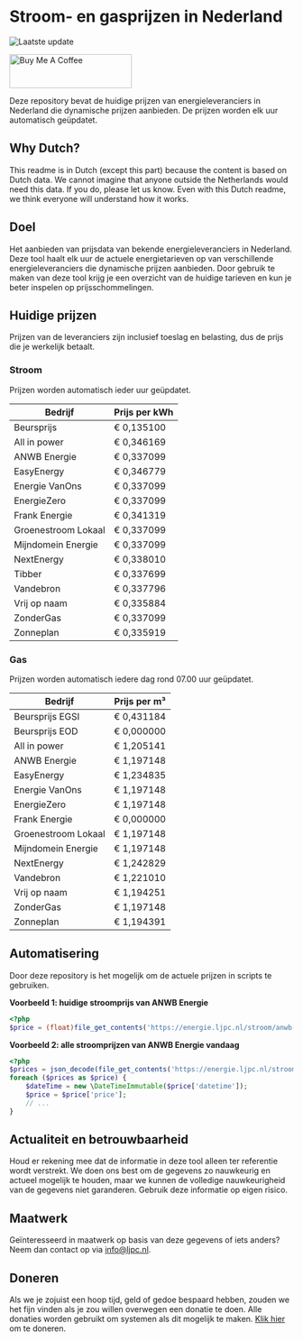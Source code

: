 # Stroom- en gasprijzen in Nederland

![Laatste update](https://img.shields.io/badge/laatste%20update-2023--11--10%2018%3A00%20CET-brightgreen)

<a href="https://www.buymeacoffee.com/Lars-" target="_blank"><img src="https://cdn.buymeacoffee.com/buttons/v2/default-orange.png" alt="Buy Me A Coffee" height="60" style="height: 60px !important;width: 217px !important;" ></a>

Deze repository bevat de huidige prijzen van energieleveranciers in Nederland die dynamische prijzen aanbieden. De prijzen worden elk uur automatisch geüpdatet.

## Why Dutch?

This readme is in Dutch (except this part) because the content is based on Dutch data. We cannot imagine that anyone outside the Netherlands would need this data. If you do, please let us know. Even with this Dutch readme, we think
everyone will understand how it works.

## Doel

Het aanbieden van prijsdata van bekende energieleveranciers in Nederland. Deze tool haalt elk uur de actuele energietarieven op van verschillende energieleveranciers die dynamische prijzen aanbieden. Door gebruik te maken van deze tool
krijg je een overzicht van de huidige tarieven en kun je beter inspelen op prijsschommelingen.

## Huidige prijzen

Prijzen van de leveranciers zijn inclusief toeslag en belasting, dus de prijs die je werkelijk betaalt.

### Stroom

Prijzen worden automatisch ieder uur geüpdatet.

 Bedrijf | Prijs per kWh 
---------|---------------
Beursprijs | € 0,135100
All in power | € 0,346169
ANWB Energie | € 0,337099
EasyEnergy | € 0,346779
Energie VanOns | € 0,337099
EnergieZero | € 0,337099
Frank Energie | € 0,341319
Groenestroom Lokaal | € 0,337099
Mijndomein Energie | € 0,337099
NextEnergy | € 0,338010
Tibber | € 0,337699
Vandebron | € 0,337796
Vrij op naam | € 0,335884
ZonderGas | € 0,337099
Zonneplan | € 0,335919


### Gas

Prijzen worden automatisch iedere dag rond 07.00 uur geüpdatet.

 Bedrijf | Prijs per m³ 
---------|--------------
Beursprijs EGSI | € 0,431184
Beursprijs EOD | € 0,000000
All in power | € 1,205141
ANWB Energie | € 1,197148
EasyEnergy | € 1,234835
Energie VanOns | € 1,197148
EnergieZero | € 1,197148
Frank Energie | € 0,000000
Groenestroom Lokaal | € 1,197148
Mijndomein Energie | € 1,197148
NextEnergy | € 1,242829
Vandebron | € 1,221010
Vrij op naam | € 1,194251
ZonderGas | € 1,197148
Zonneplan | € 1,194391


## Automatisering

Door deze repository is het mogelijk om de actuele prijzen in scripts te gebruiken.

**Voorbeeld 1: huidige stroomprijs van ANWB Energie**

```php
<?php
$price = (float)file_get_contents('https://energie.ljpc.nl/stroom/anwb-energie-nu.txt');

```

**Voorbeeld 2: alle stroomprijzen van ANWB Energie vandaag**

```php
<?php
$prices = json_decode(file_get_contents('https://energie.ljpc.nl/stroom/all-in-power-vandaag.json'),true);
foreach ($prices as $price) {
    $dateTime = new \DateTimeImmutable($price['datetime']);
    $price = $price['price'];
    // ...
}
```

## Actualiteit en betrouwbaarheid

Houd er rekening mee dat de informatie in deze tool alleen ter referentie wordt verstrekt. We doen ons best om de gegevens zo nauwkeurig en actueel mogelijk te houden, maar we kunnen de volledige nauwkeurigheid van de gegevens niet
garanderen. Gebruik deze informatie op eigen risico.

## Maatwerk

Geïnteresseerd in maatwerk op basis van deze gegevens of iets anders? Neem dan contact op
via [info@ljpc.nl](mailto:info@ljpc.nl?subject=Energie%20prijzen).

## Doneren

Als we je zojuist een hoop tijd, geld of gedoe bespaard hebben, zouden we het fijn vinden als je zou willen overwegen een
donatie te doen. Alle donaties worden gebruikt om systemen als dit mogelijk te
maken. [Klik hier](https://www.buymeacoffee.com/Lars-) om te doneren.
